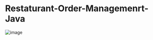 # Restaturant-Order-Managemenrt-Java
![image](https://github.com/2001204/Restaurant-Order-Management-Java/assets/126748063/6f85369d-6a37-4ec6-a10b-af376e987f40)
